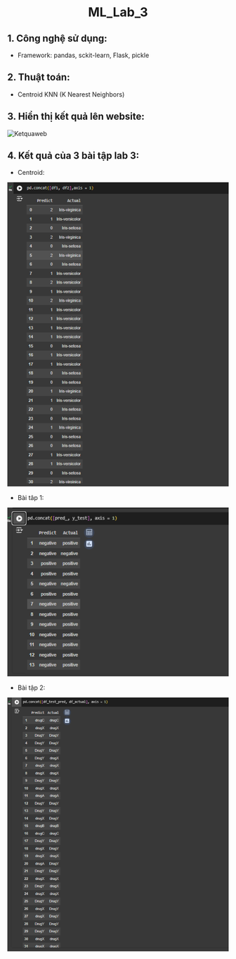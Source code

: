 <div align = center>
<h1>ML_Lab_3</h1>
</div>

## 1. Công nghệ sử dụng:

 - Framework: pandas, sckit-learn, Flask, pickle

## 2. Thuật toán:

 - Centroid KNN (K Nearest Neighbors)

## 3. Hiển thị kết quả lên website:

![Ketquaweb](web.jbg)

## 4. Kết quả của 3 bài tập lab 3:

 - Centroid:

![Centroid](centroid.png)

 - Bài tâp 1:

![Cau1](cau1.png)

 - Bài tập 2:

![Cau2](cau2.png)
